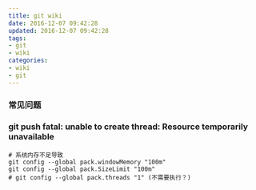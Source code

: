 ```yaml
---
title: git wiki
date: 2016-12-07 09:42:28
updated: 2016-12-07 09:42:28
tags:
- git 
- wiki
categories:
- wiki
- git
---
```


### 常见问题

### git push fatal: unable to create thread: Resource temporarily unavailable

```
# 系统内存不足导致
git config --global pack.windowMemory "100m"
git config --global pack.SizeLimit "100m"
# git config --global pack.threads "1" (不需要执行？)

```
